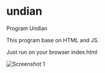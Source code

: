# undian
Program Undian

This program base on HTML and JS.

Just run on your browser index.html

![Screenshot 1](https://raw.githubusercontent.com/imanramadhan-sclose/undian/master/Capture.JPG)
